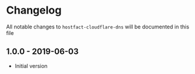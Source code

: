 # Changelog

All notable changes to `hostfact-cloudflare-dns` will be documented in this file

## 1.0.0 - 2019-06-03

- Initial version
